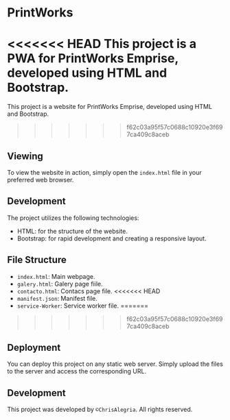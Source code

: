 # PrintWorks

<<<<<<< HEAD
This project is a PWA for PrintWorks Emprise, developed using HTML and Bootstrap.
=======
This project is a website for PrintWorks Emprise, developed using HTML and Bootstrap.
>>>>>>> f62c03a95f57c0688c10920e3f697ca409c8aceb

## Viewing

To view the website in action, simply open the `index.html` file in your preferred web browser.

## Development

The project utilizes the following technologies:

- HTML: for the structure of the website.
- Bootstrap: for rapid development and creating a responsive layout.
  
## File Structure

- `index.html`: Main webpage.
- `galery.html`: Galery page fiile.
- `contacto.html`: Contacs page file.
<<<<<<< HEAD
- `manifest.json`: Manifest file.
- `service-Worker`: Service worker file.
=======
>>>>>>> f62c03a95f57c0688c10920e3f697ca409c8aceb
  
## Deployment

You can deploy this project on any static web server. Simply upload the files to the server and access the corresponding URL.

## Development

This project was developed by `©ChrisAlegria`. All rights reserved.

